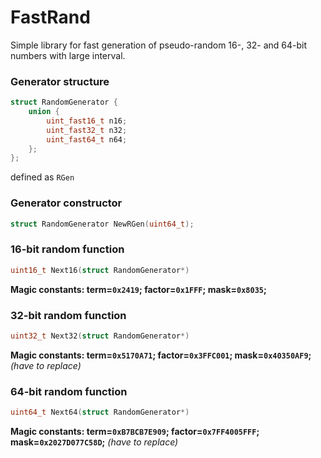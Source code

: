 # FastRand
Simple library for fast generation of pseudo-random 16-, 32- and 64-bit numbers with large interval.

### Generator structure
```c
struct RandomGenerator {
    union {
        uint_fast16_t n16;
        uint_fast32_t n32;
        uint_fast64_t n64;
    };
};
```
defined as `RGen`

### Generator constructor
```c
struct RandomGenerator NewRGen(uint64_t);
```

### 16-bit random function
```c
uint16_t Next16(struct RandomGenerator*)
```
**Magic constants: term=`0x2419`; factor=`0x1FFF`; mask=`0x8035`;**

### 32-bit random function
```c
uint32_t Next32(struct RandomGenerator*)
```
**Magic constants: term=`0x5170A71`; factor=`0x3FFC001`; mask=`0x40350AF9`;** *(have to replace)*

### 64-bit random function
```c
uint64_t Next64(struct RandomGenerator*)
```
**Magic constants: term=`0xB7BCB7E909`; factor=`0x7FF4005FFF`; mask=`0x2027D077C58D`;** *(have to replace)*
